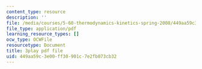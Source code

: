 ```yaml
---
content_type: resource
description: ''
file: /media/courses/5-60-thermodynamics-kinetics-spring-2008/449aa59c3e00ff30901c7e2fb073cb32_RrVq7Yduz2g.pdf
file_type: application/pdf
learning_resource_types: []
ocw_type: OCWFile
resourcetype: Document
title: 3play pdf file
uid: 449aa59c-3e00-ff30-901c-7e2fb073cb32
---
```

